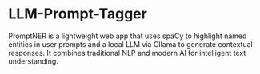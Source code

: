 # LLM-Prompt-Tagger
PromptNER is a lightweight web app that uses spaCy to highlight named entities in user prompts and a local LLM via Ollama to generate contextual responses. It combines traditional NLP and modern AI for intelligent text understanding.
